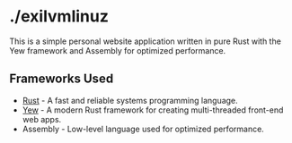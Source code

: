 # ./exilvmlinuz

This is a simple personal website application written in pure Rust with the Yew framework and Assembly for optimized performance.

## Frameworks Used

- [Rust](https://www.rust-lang.org/) - A fast and reliable systems programming language.
- [Yew](https://yew.rs/) - A modern Rust framework for creating multi-threaded front-end web apps.
- Assembly - Low-level language used for optimized performance.
